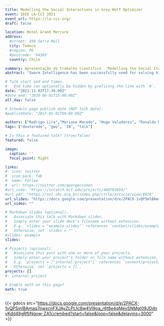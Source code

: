 ```yaml
---
title: Modelling the Social Interactions in Grey Wolf Optimizer
event: IEEE LA-CCI 2021
event_url: https://la-cci.org/
draft: false

location: Hotel Grand Mercure
address:
  #street: 450 Serra Mall
  city: Temuco
  #region: PE
  #postcode: '94305'
  country: Chile

summary: Apresentação do trabalho científico  'Modelling the Social Iteractions in Grey Wolf Optimizer' (LA-CCI 2021).
abstract: "Swarm Intelligence has been successfully used for solving high-dimensional and multimodal optimization problems. However, the wide range of swarm-based techniques, operators, and parameters requires prior knowledge before applying them to real-world problems. Because of this, we have been studying the meso-level characteristics that emerge from the social interactions within the swarm to understand each swarm-based technique's unique characteristics. In this paper, we model and study the interaction network of the Grey Wolf Optimizer (GWO) to capture its social behaviour. We used Portrait divergence to compare the similarity between network structures over experiments, simulations and iterations of the GWO. We also used Kullback divergence to compare the probability distributions of the network flows varying over experiments, simulations and iterations of the GWO. Furthermore,  we discovered we could identify the GWO convergence using the interaction network approach. Comparing different simulations, we found that the wolves communicate using a stable network structure but not necessarily a stable network flow indicating variance in the number of highly influential wolves. We also point out patterns found in GWO that appears to be similar to other swarm-based algorithms (GPSO and FSS)"

# Talk start and end times.
#   End time can optionally be hidden by prefixing the line with `#`.
date: "2021-11-03T17:30:00Z"
#date_end: "2030-06-01T15:00:00Z"
all_day: false

# Schedule page publish date (NOT talk date).
#publishDate: "2017-01-01T00:00:00Z"

authors: ["Rodrigo Lira","Mariana Macedo", "Hugo Valadares", "Ronaldo Menezes", "Carmelo Bastos-Filho"]
tags: ["doutorado", "gwo", 'IN', "talk"]

# Is this a featured talk? (true/false)
featured: false

image:
  caption: ''
  focal_point: Right

links:
#- icon: twitter
#  icon_pack: fab
#  name: Follow
#  url: https://twitter.com/georgecushen
#url_code: "https://scratch.mit.edu/projects/400783603/"
#url_pdf: "https://sol.sbc.org.br/index.php/ctrle/article/view/8926"
url_slides: "https://docs.google.com/presentation/d/e/2PACX-1vQPSmlBAmaq7nwxcnFXJAyZLPL1c8w4VI9oa_r6t8e4qMevSNMgt09JDdnvKdd48gRfliNgow-ZA1cr/embed?start=false&loop=false&delayms=3000"
url_video: ""

# Markdown Slides (optional).
#   Associate this talk with Markdown slides.
#   Simply enter your slide deck's filename without extension.
#   E.g. `slides = "example-slides"` references `content/slides/example-slides.md`.
#   Otherwise, set `slides = ""`.
#slides: example
slides: 

# Projects (optional).
#   Associate this post with one or more of your projects.
#   Simply enter your project's folder or file name without extension.
#   E.g. `projects = ["internal-project"]` references `content/project/deep-learning/index.md`.
#   Otherwise, set `projects = []`.
projects: []
#- internal-project

# Enable math on this page?
math: true
---
```



{{< gdocs src="https://docs.google.com/presentation/d/e/2PACX-1vQPSmlBAmaq7nwxcnFXJAyZLPL1c8w4VI9oa_r6t8e4qMevSNMgt09JDdnvKdd48gRfliNgow-ZA1cr/embed?start=false&loop=false&delayms=3000" >}}
